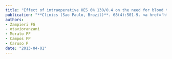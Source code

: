```yaml
---
title: "Effect of intraoperative HES 6% 130/0.4 on the need for blood transfusion after major oncologic surgery: a propensity-matched analysis"
publication: "**Clinics (Sao Paulo, Brazil)**. 68(4):501-9. <a href='https://doi.org/10.6061/clinics/2013(04)11' target='_blank' rel='noopener noreferrer'>10.6061/clinics/2013(04)11</a>"
authors:
- Zampieri FG
- otavioranzani
- Morato PF
- Campos PP
- Caruso P
date: "2013-04-01"
---
```

